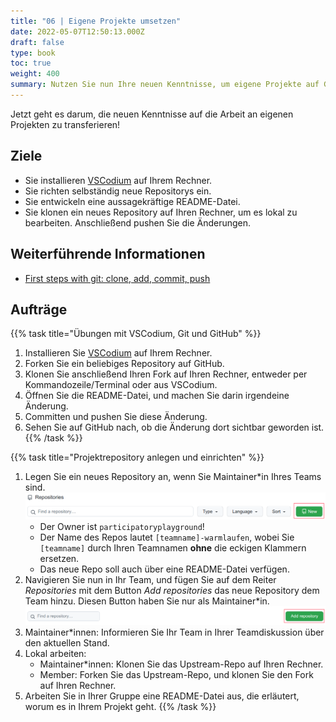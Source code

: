 ```yaml
---
title: "06 | Eigene Projekte umsetzen"
date: 2022-05-07T12:50:13.000Z
draft: false
type: book
toc: true
weight: 400
summary: Nutzen Sie nun Ihre neuen Kenntnisse, um eigene Projekte auf GitHub umzusetzen.
---
```


Jetzt geht es darum, die neuen Kenntnisse auf die Arbeit an eigenen Projekten zu transferieren!

## Ziele

- Sie installieren [VSCodium](https://vscodium.com/) auf Ihrem Rechner.
- Sie richten selbständig neue Repositorys ein.
- Sie entwickeln eine aussagekräftige README-Datei.
- Sie klonen ein neues Repository auf Ihren Rechner, um es lokal zu bearbeiten. Anschließend pushen Sie die Änderungen.

## Weiterführende Informationen

- [First steps with git: clone, add, commit, push](https://www.earthdatascience.org/workshops/intro-version-control-git/basic-git-commands/)

## Aufträge

{{% task title="Übungen mit VSCodium, Git und GitHub" %}}
1. Installieren Sie [VSCodium](https://vscodium.com/) auf Ihrem Rechner.
3. Forken Sie ein beliebiges Repository auf GitHub. 
4. Klonen Sie anschließend Ihren Fork auf Ihren Rechner, entweder per Kommandozeile/Terminal oder aus VSCodium. 
5. Öffnen Sie die README-Datei, und machen Sie darin irgendeine Änderung.
6. Committen und pushen Sie diese Änderung.
7. Sehen Sie auf GitHub nach, ob die Änderung dort sichtbar geworden ist.
{{% /task %}}

{{% task title="Projektrepository anlegen und einrichten" %}}
1. Legen Sie ein neues Repository an, wenn Sie Maintainer\*in Ihres Teams sind.  
   ![Ein neues Repository erstellen](./screenshot-new-repo.png)
   - Der Owner ist `participatoryplayground`!
   - Der Name des Repos lautet `[teamname]-warmlaufen`, wobei Sie `[teamname]` durch Ihren Teamnamen **ohne** die eckigen Klammern ersetzen.
   - Das neue Repo soll auch über eine README-Datei verfügen.
2. Navigieren Sie nun in Ihr Team, und fügen Sie auf dem Reiter *Repositories* mit dem Button *Add repositories* das neue Repository dem Team hinzu. Diesen Button haben Sie nur als Maintainer\*in.  
   ![Repository dem Team hinzufügen](./screenshot-add-repo.png)
3. Maintainer\*innen: Informieren Sie Ihr Team in Ihrer Teamdiskussion über den aktuellen Stand.
3. Lokal arbeiten:
   - Maintainer\*innen: Klonen Sie das Upstream-Repo auf Ihren Rechner.
   - Member: Forken Sie das Upstream-Repo, und klonen Sie den Fork auf Ihren Rechner.
4. Arbeiten Sie in Ihrer Gruppe eine README-Datei aus, die erläutert, worum es in Ihrem Projekt geht.
{{% /task %}}
